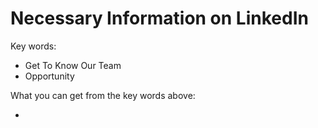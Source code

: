 # Necessary Information on LinkedIn

Key words:

- Get To Know Our Team
- Opportunity



What you can get from the key words above:

- 